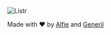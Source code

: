 ![Listr](http://i.imgur.com/E1xGL3b.png)

Made with :heart: by [Alfie](http://fb.com/jams.salvacion) and [Generil](http://fb.com/generildls)
